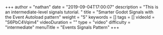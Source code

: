 +++
author = "nathan"
date = "2019-09-04T17:00:07"
description = "This is an intermediate-level signals tutorial. "
title = "Smarter Godot Signals with the Event Autoload pattern"
weight = "5"
keywords = []
tags = []
videoId = "S6PbC4Vqim4"
videoDuration = ""
type = "video"
difficulty = "intermediate"
menuTitle = "Events Signals Pattern"
+++
